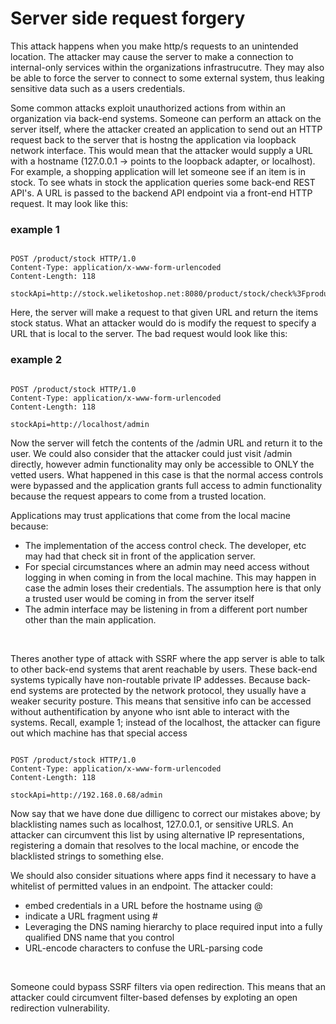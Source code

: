 # Server side request forgery

This attack happens when you make http/s requests to an unintended location. The attacker may cause the server to make a connection to internal-only services within the organizations infrastrucutre. They may also be able to force the server to connect to some external system, thus leaking sensitive data such as a users credentials. <br>

Some common attacks exploit unauthorized actions from within an organization via back-end systems. Someone can perform an attack on the server itself, where the attacker created an application to send out an HTTP request back to the server that is hostng the application via loopback network interface. This would mean that the attacker would supply a URL with a hostname (127.0.0.1 -> points to the loopback adapter, or localhost). For example, a shopping application will let someone see if an item is in stock. To see whats in stock the application queries some back-end REST API's. A URL is passed to the backend API endpoint via a front-end HTTP request. It may look like this:

### example 1
```

POST /product/stock HTTP/1.0
Content-Type: application/x-www-form-urlencoded
Content-Length: 118

stockApi=http://stock.weliketoshop.net:8080/product/stock/check%3FproductId%3D6%26storeId%3D1

```

Here, the server will make a request to that given URL and return the items stock status. What an attacker would do is modify the request to specify a URL that is local to the server. The bad request would look like this:

### example 2
```

POST /product/stock HTTP/1.0
Content-Type: application/x-www-form-urlencoded
Content-Length: 118

stockApi=http://localhost/admin

```

Now the server will fetch the contents of the /admin URL and return it to the user. We could also consider that the attacker could just visit /admin directly, however admin functionality may only be accessible to ONLY the vetted users. What happened in this case is that the normal access controls were bypassed and the application grants full access to admin functionality because the request appears to come from a trusted location.<br>

Applications may trust applications that come from the local macine because:
<ul>
    <li>The implementation of the access control check. The developer, etc may had that check sit in front of the application server.</li>
    <li>For special circumstances where an admin may need access without logging in when coming in from the local machine. This may happen in case the admin loses their credentials. The assumption here is that only a trusted user would be coming in from the server itself</li>
    <li>The admin interface may be listening in from a different port number other than the main application.</li>
</ul>
<br>

Theres another type of attack with SSRF where the app server is able to talk to other back-end systems that arent reachable by users. These back-end systems typically have non-routable private IP addesses. Because back-end systems are protected by the network protocol, they usually have a weaker security posture. This means that sensitive info can be accessed without authentification by anyone who isnt able to interact with the systems. Recall, example 1; instead of the localhost, the attacker can figure out which machine has that special access

```

POST /product/stock HTTP/1.0
Content-Type: application/x-www-form-urlencoded
Content-Length: 118

stockApi=http://192.168.0.68/admin

```

Now say that we have done due dilligenc to correct our mistakes above; by blacklisting names such as localhost, 127.0.0.1, or sensitive URLS. An attacker can circumvent this list by using alternative IP representations, registering a domain that resolves to the local machine, or encode the blacklisted strings to something else. <br>

We should also consider situations where apps find it necessary to have a whitelist of permitted values in an endpoint. The attacker could:
<ul>
<li>embed credentials in a URL before the hostname using @</li>
<li>indicate  a URL fragment using #</li>
<li>Leveraging the DNS naming hierarchy to place required input into a fully qualified DNS name that you control</li>
<li>URL-encode characters to confuse the URL-parsing code</li>
</ul> 
<br>

Someone could bypass SSRF filters via open redirection. This means that an attacker could circumvent filter-based defenses by exploting an open redirection vulnerability.
